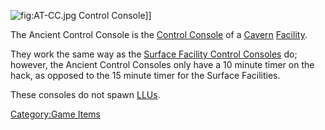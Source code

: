 ![](AT-CC.jpg "fig:AT-CC.jpg") Control Console\]\]

The Ancient Control Console is the [Control
Console](Control_Console "wikilink") of a [Cavern](Cavern "wikilink")
[Facility](Facility "wikilink").

They work the same way as the [Surface Facility Control
Consoles](Control_Console "wikilink") do; however, the Ancient Control
Consoles only have a 10 minute timer on the hack, as opposed to the 15
minute timer for the Surface Facilities.

These consoles do not spawn [LLUs](LLU "wikilink").

[Category:Game Items](Category:Game_Items "wikilink")